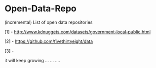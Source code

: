 # Open-Data-Repo
(incremental) List of open data repositories

[1] - http://www.kdnuggets.com/datasets/government-local-public.html

[2] - https://github.com/fivethirtyeight/data

[3] - 

it will keep growing ... ... ....
